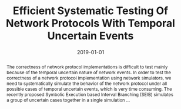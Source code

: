 ---
title: "Efficient Systematic Testing Of Network Protocols With Temporal Uncertain Events"
abstract: "The correctness of network protocol implementations is difficult to test mainly because of the temporal uncertain nature of network events. In order to test the correctness of a network protocol implementation using network simulators, we need to systematically simulate the behavior of the network protocol under all possible cases of temporal uncertain events, which is very time consuming. The recently proposed Symbolic Execution based Interval Branching (SEIB) simulates a group of uncertain cases together in a single simulation …"
date: 2019-01-01
venue: "2019 IEEE Conference on Computer Communications, INFOCOM 2019, Paris, France, April 29 - May 2, 2019"
paperurl: https://ieeexplore.ieee.org/abstract/document/8737390/
authors: "Minh Vu, Lisong Xu, Sebastian G. Elbaum, Wei Sun and Kevin Qia"
awards: ""
---